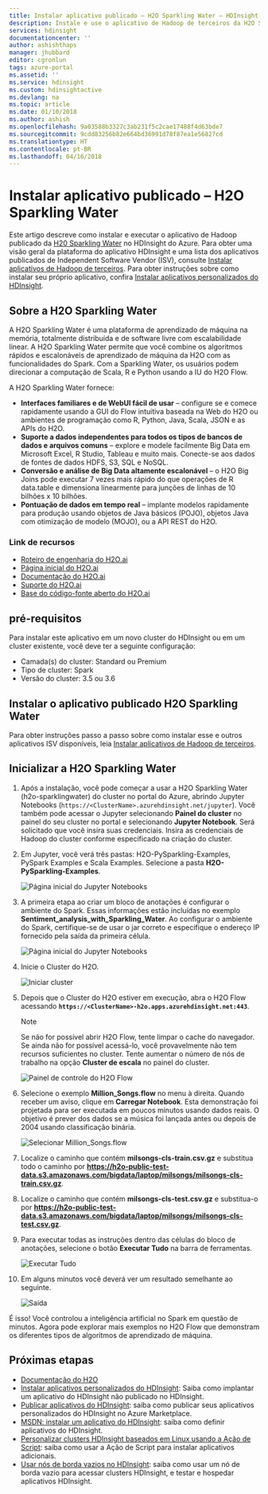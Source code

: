 ```yaml
---
title: Instalar aplicativo publicado – H2O Sparkling Water – HDInsight do Azure | Microsoft Docs
description: Instale e use o aplicativo de Hadoop de terceiros da H2O Sparkling Water.
services: hdinsight
documentationcenter: ''
author: ashishthaps
manager: jhubbard
editor: cgronlun
tags: azure-portal
ms.assetid: ''
ms.service: hdinsight
ms.custom: hdinsightactive
ms.devlang: na
ms.topic: article
ms.date: 01/10/2018
ms.author: ashish
ms.openlocfilehash: 9a03588b3327c3ab231f5c2cae17488f4d63bde7
ms.sourcegitcommit: 9cdd83256b82e664bd36991d78f87ea1e56827cd
ms.translationtype: HT
ms.contentlocale: pt-BR
ms.lasthandoff: 04/16/2018
---
```

# <a name="install-published-application---h2o-sparkling-water"></a>Instalar aplicativo publicado – H2O Sparkling Water

Este artigo descreve como instalar e executar o aplicativo de Hadoop publicado da [H20 Sparkling Water](http://www.h2o.ai/) no HDInsight do Azure. Para obter uma visão geral da plataforma do aplicativo HDInsight e uma lista dos aplicativos publicados de Independent Software Vendor (ISV), consulte [Instalar aplicativos de Hadoop de terceiros](hdinsight-apps-install-applications.md). Para obter instruções sobre como instalar seu próprio aplicativo, confira [Instalar aplicativos personalizados do HDInsight](hdinsight-apps-install-custom-applications.md).

## <a name="about-h2o-sparkling-water"></a>Sobre a H2O Sparkling Water

A H2O Sparkling Water é uma plataforma de aprendizado de máquina na memória, totalmente distribuída e de software livre com escalabilidade linear. A H2O Sparkling Water permite que você combine os algoritmos rápidos e escalonáveis de aprendizado de máquina da H2O com as funcionalidades do Spark. Com a Sparkling Water, os usuários podem direcionar a computação de Scala, R e Python usando a IU do H2O Flow.

A H2O Sparkling Water fornece:

* **Interfaces familiares e de WebUI fácil de usar** – configure se e comece rapidamente usando a GUI do Flow intuitiva baseada na Web do H2O ou ambientes de programação como R, Python, Java, Scala, JSON e as APIs do H2O.
* **Suporte a dados independentes para todos os tipos de bancos de dados e arquivos comuns** – explore e modele facilmente Big Data em Microsoft Excel, R Studio, Tableau e muito mais. Conecte-se aos dados de fontes de dados HDFS, S3, SQL e NoSQL.
* **Conversão e análise de Big Data altamente escalonável** – o H2O Big Joins pode executar 7 vezes mais rápido do que operações de R data.table e dimensiona linearmente para junções de linhas de 10 bilhões x 10 bilhões.
* **Pontuação de dados em tempo real** – implante modelos rapidamente para produção usando objetos de Java básicos (POJO), objetos Java com otimização de modelo (MOJO), ou a API REST do H2O.

### <a name="resource-links"></a>Link de recursos

* [Roteiro de engenharia do H2O.ai](https://jira.h2o.ai/)
* [Página inicial do H2O.ai](http://www.h2o.ai/)
* [Documentação do H2O.ai](http://docs.h2o.ai/)
* [Suporte do H2O.ai](https://support.h2o.ai/)
* [Base do código-fonte aberto do H2O.ai](https://github.com/h2oai/)

## <a name="prerequisites"></a>pré-requisitos

Para instalar este aplicativo em um novo cluster do HDInsight ou em um cluster existente, você deve ter a seguinte configuração:

* Camada(s) do cluster: Standard ou Premium
* Tipo de cluster: Spark
* Versão do cluster: 3.5 ou 3.6

## <a name="install-the-h2o-sparkling-water-published-application"></a>Instalar o aplicativo publicado H2O Sparkling Water

Para obter instruções passo a passo sobre como instalar esse e outros aplicativos ISV disponíveis, leia [Instalar aplicativos de Hadoop de terceiros](hdinsight-apps-install-applications.md).

## <a name="launch-h2o-sparkling-water"></a>Inicializar a H2O Sparkling Water

1. Após a instalação, você pode começar a usar a H2O Sparkling Water (h2o-sparklingwater) do cluster no portal do Azure, abrindo Jupyter Notebooks (`https://<ClusterName>.azurehdinsight.net/jupyter`). Você também pode acessar o Jupyter selecionando **Painel do cluster** no painel do seu cluster no portal e selecionando **Jupyter Notebook**. Será solicitado que você insira suas credenciais. Insira as credenciais de Hadoop do cluster conforme especificado na criação do cluster.

2. Em Jupyter, você verá três pastas: H2O-PySparkling-Examples, PySpark Examples e Scala Examples. Selecione a pasta **H2O-PySparkling-Examples**.

    ![Página inicial do Jupyter Notebooks](./media/hdinsight-apps-install-h2o/jupyter-home.png)

3. A primeira etapa ao criar um bloco de anotações é configurar o ambiente do Spark. Essas informações estão incluídas no exemplo **Sentiment_analysis_with_Sparkling_Water**. Ao configurar o ambiente do Spark, certifique-se de usar o jar correto e especifique o endereço IP fornecido pela saída da primeira célula.

    ![Página inicial do Jupyter Notebooks](./media/hdinsight-apps-install-h2o/spark-config.png)

4. Inicie o Cluster do H2O.

    ![Iniciar cluster](./media/hdinsight-apps-install-h2o/start-cluster.png)

5. Depois que o Cluster do H2O estiver em execução, abra o H2O Flow acessando **`https://<ClusterName>-h2o.apps.azurehdinsight.net:443`**.

    > [!NOTE]
    > Se não for possível abrir H2O Flow, tente limpar o cache do navegador. Se ainda não for possível acessá-lo, você provavelmente não tem recursos suficientes no cluster. Tente aumentar o número de nós de trabalho na opção **Cluster de escala** no painel do cluster.

    ![Painel de controle do H2O Flow](./media/hdinsight-apps-install-h2o/h2o-flow.png)

6. Selecione o exemplo **Million_Songs.flow** no menu à direita. Quando receber um aviso, clique em **Carregar Notebook**. Esta demonstração foi projetada para ser executada em poucos minutos usando dados reais. O objetivo é prever dos dados se a música foi lançada antes ou depois de 2004 usando classificação binária.

    ![Selecionar Million_Songs.flow](./media/hdinsight-apps-install-h2o/million-songs.png)

7. Localize o caminho que contém **milsongs-cls-train.csv.gz** e substitua todo o caminho por **https://h2o-public-test-data.s3.amazonaws.com/bigdata/laptop/milsongs/milsongs-cls-train.csv.gz**.

8. Localize o caminho que contém **milsongs-cls-test.csv.gz** e substitua-o por **https://h2o-public-test-data.s3.amazonaws.com/bigdata/laptop/milsongs/milsongs-cls-test.csv.gz**.

9. Para executar todas as instruções dentro das células do bloco de anotações, selecione o botão **Executar Tudo** na barra de ferramentas.

    ![Executar Tudo](./media/hdinsight-apps-install-h2o/run-all.png)

10. Em alguns minutos você deverá ver um resultado semelhante ao seguinte.

    ![Saída](./media/hdinsight-apps-install-h2o/output.png)

É isso! Você controlou a inteligência artificial no Spark em questão de minutos. Agora pode explorar mais exemplos no H2O Flow que demonstram os diferentes tipos de algoritmos de aprendizado de máquina.

## <a name="next-steps"></a>Próximas etapas

* [Documentação do H2O](http://docs.h2o.ai/h2o/latest-stable/h2o-docs/index.html)
* [Instalar aplicativos personalizados do HDInsight](hdinsight-apps-install-custom-applications.md): Saiba como implantar um aplicativo do HDInsight não publicado no HDInsight.
* [Publicar aplicativos do HDInsight](hdinsight-apps-publish-applications.md): saiba como publicar seus aplicativos personalizados do HDInsight no Azure Marketplace.
* [MSDN: instalar um aplicativo do HDInsight](https://msdn.microsoft.com/library/mt706515.aspx): saiba como definir aplicativos do HDInsight.
* [Personalizar clusters HDInsight baseados em Linux usando a Ação de Script](hdinsight-hadoop-customize-cluster-linux.md): saiba como usar a Ação de Script para instalar aplicativos adicionais.
* [Usar nós de borda vazios no HDInsight](hdinsight-apps-use-edge-node.md): saiba como usar um nó de borda vazio para acessar clusters HDInsight, e testar e hospedar aplicativos HDInsight.
